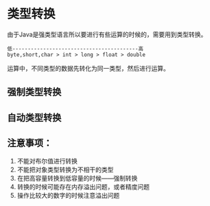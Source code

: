 # 类型转换

由于Java是强类型语言所以要进行有些运算的时候的，需要用到类型转换。

```
低-----------------------------------------高
byte,short,char > int > long > float > double
```

运算中，不同类型的数据先转化为同一类型，然后进行运算。

## 强制类型转换

## 自动类型转换


## 注意事项：
1. 不能对布尔值进行转换
2. 不能把对象类型转换为不相干的类型
3. 在把高容量转换到低容量的时候——强制转换
4. 转换的时候可能存在内存溢出问题，或者精度问题
5. 操作比较大的数字的时候注意溢出问题